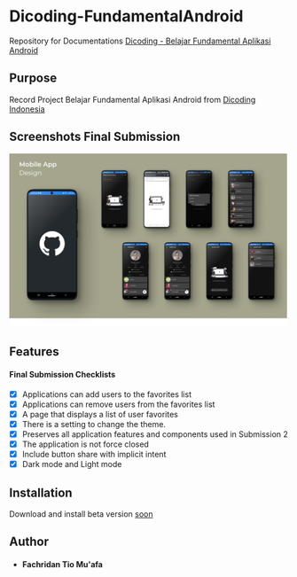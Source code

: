 # Dicoding-FundamentalAndroid
Repository for Documentations [Dicoding - Belajar Fundamental Aplikasi Android](https://www.dicoding.com/academies/14)

## Purpose
Record Project Belajar Fundamental Aplikasi Android from [Dicoding Indonesia](https://www.dicoding.com/)

## Screenshots Final Submission
![Github Favorite Apps](https://raw.githubusercontent.com/fachridantm/Dicoding-FundamentalAndroid/master/GithubFavoriteApp/app/screenshots/Github-Favorite-Apps.png)

## Features
#### Final Submission Checklists

- [x] Applications can add users to the favorites list
- [x] Applications can remove users from the favorites list
- [x] A page that displays a list of user favorites
- [x] There is a setting to change the theme.
- [x] Preserves all application features and components used in Submission 2
- [x] The application is not force closed
- [x] Include button share with implicit intent
- [x] Dark mode and Light mode

## Installation
Download and install beta version [soon]()

## Author
* #### Fachridan Tio Mu'afa
